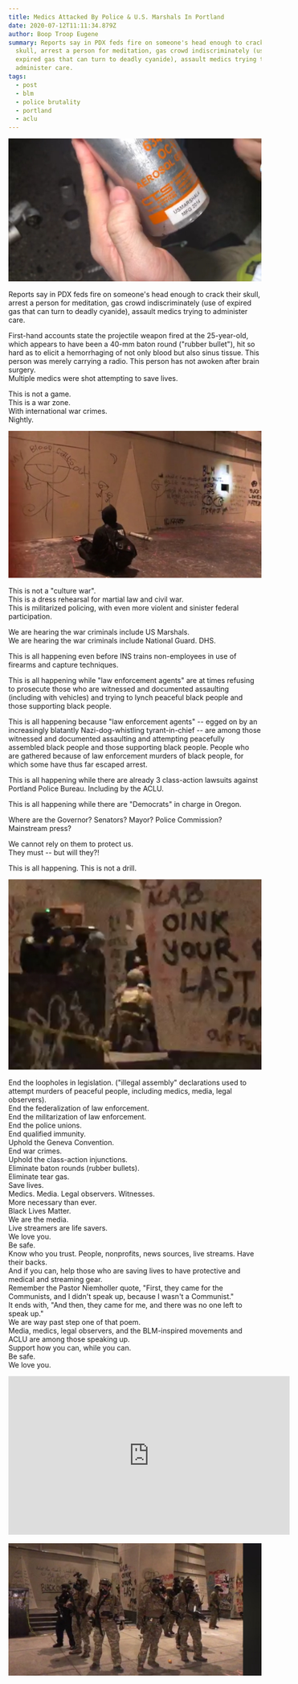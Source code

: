 ```yaml
---
title: Medics Attacked By Police & U.S. Marshals In Portland
date: 2020-07-12T11:11:34.879Z
author: Boop Troop Eugene
summary: Reports say in PDX feds fire on someone's head enough to crack their
  skull, arrest a person for meditation, gas crowd indiscriminately (use of
  expired gas that can turn to deadly cyanide), assault medics trying to
  administer care.
tags:
  - post
  - blm
  - police brutality
  - portland
  - aclu
---
```

![US Marshals Aerosol Gas Canister](/static/img/108382781_136689534757264_6661945276561821427_o-1-.jpg)



Reports say in PDX feds fire on someone's head enough to crack their skull, arrest a person for meditation, gas crowd indiscriminately (use of expired gas that can turn to deadly cyanide), assault medics trying to administer care.

First-hand accounts state the projectile weapon fired at the 25-year-old, which appears to have been a 40-mm baton round ("rubber bullet"), hit so hard as to elicit a hemorrhaging of not only blood but also sinus tissue. This person was merely carrying a radio. This person has not awoken after brain surgery.\
Multiple medics were shot attempting to save lives.

This is not a game.\
This is a war zone.\
With international war crimes.\
Nightly.

![Protester meditating in front of graffiti](/static/img/107402254_136689804757237_9021686394175401972_o-1-.jpg)

This is not a "culture war".\
This is a dress rehearsal for martial law and civil war.\
This is militarized policing, with even more violent and sinister federal participation.

We are hearing the war criminals include US Marshals.\
We are hearing the war criminals include National Guard. DHS.

This is all happening even before INS trains non-employees in use of firearms and capture techniques.

This is all happening while "law enforcement agents" are at times refusing to prosecute those who are witnessed and documented assaulting (including with vehicles) and trying to lynch peaceful black people and those supporting black people.

This is all happening because "law enforcement agents" -- egged on by an increasingly blatantly Nazi-dog-whistling tyrant-in-chief -- are among those witnessed and documented assaulting and attempting peacefully assembled black people and those supporting black people. People who are gathered because of law enforcement murders of black people, for which some have thus far escaped arrest.

This is all happening while there are already 3 class-action lawsuits against Portland Police Bureau. Including by the ACLU.

This is all happening while there are "Democrats" in charge in Oregon.

Where are the Governor? Senators? Mayor? Police Commission? Mainstream press?

We cannot rely on them to protect us.\
They must -- but will they?!

This is all happening. This is not a drill.

![Police and marshalls arresting someone in front of graffiti](/static/img/107767438_136689908090560_652560680540681243_o-1-.jpg)

End the loopholes in legislation. ("illegal assembly" declarations used to attempt murders of peaceful people, including medics, media, legal observers).\
End the federalization of law enforcement.\
End the militarization of law enforcement.\
End the police unions.\
End qualified immunity.\
Uphold the Geneva Convention.\
End war crimes.\
Uphold the class-action injunctions.\
Eliminate baton rounds (rubber bullets).\
Eliminate tear gas.\
Save lives.\
Medics. Media. Legal observers. Witnesses.\
More necessary than ever.\
Black Lives Matter.\
We are the media.\
Live streamers are life savers.\
We love you.\
Be safe.\
Know who you trust. People, nonprofits, news sources, live streams. Have their backs.\
And if you can, help those who are saving lives to have protective and medical and streaming gear.\
Remember the Pastor Niemholler quote, "First, they came for the Communists, and I didn't speak up, because I wasn't a Communist."\
It ends with, "And then, they came for me, and there was no one left to speak up."\
We are way past step one of that poem.\
Media, medics, legal observers, and the BLM-inspired movements and ACLU are among those speaking up.\
Support how you can, while you can.\
Be safe.\
We love you.

<iframe width="560" height="315" src="https://www.youtube.com/embed/ThnXzDNGAyc" frameborder="0" allow="accelerometer; autoplay; encrypted-media; gyroscope; picture-in-picture" allowfullscreen></iframe>





![US Marshals with guns in Portland](/static/img/107806765_136689578090593_939898766495561720_o-1-.jpg)